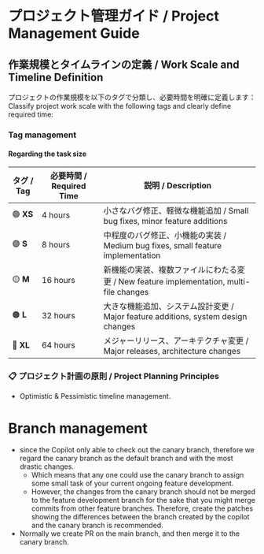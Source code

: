 # プロジェクト管理ガイド / Project Management Guide

## 作業規模とタイムラインの定義 / Work Scale and Timeline Definition

プロジェクトの作業規模を以下のタグで分類し、必要時間を明確に定義します：
Classify project work scale with the following tags and clearly define required time:

### Tag management

#### Regarding the task size

| タグ / Tag  | 必要時間 / Required Time | 説明 / Description                                                     |
|-----------|----------------------|----------------------------------------------------------------------|
| 🟢 **XS** | 4 hours              | 小さなバグ修正、軽微な機能追加 / Small bug fixes, minor feature additions           |
| 🟣 **S**  | 8 hours              | 中程度のバグ修正、小機能の実装 / Medium bug fixes, small feature implementation     |
| 🟡 **M**  | 16 hours             | 新機能の実装、複数ファイルにわたる変更 / New feature implementation, multi-file changes |
| 🟠 **L**  | 32 hours             | 大きな機能追加、システム設計変更 / Major feature additions, system design changes    |
| 🔴 **XL** | 64 hours             | メジャーリリース、アーキテクチャ変更 / Major releases, architecture changes            |

### 📋 プロジェクト計画の原則 / Project Planning Principles

- Optimistic & Pessimistic timeline management. 

# Branch management
- since the Copilot only able to check out the canary branch, therefore we regard the canary branch as the default branch and with the most drastic changes.
  - Which means that any one could use the canary branch to assign some small task of your current ongoing feature development.
  - However, the changes from the canary branch should not be merged to the feature development branch for the sake that you might merge commits from other feature branches. Therefore, create the patches showing the differences between the branch created by the copilot and the canary branch is recommended.
- Normally we create PR on the main branch, and then merge it to the canary branch.